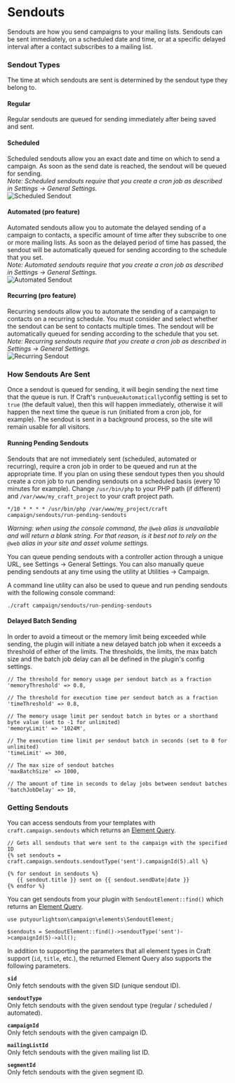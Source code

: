 # Sendouts

Sendouts are how you send campaigns to your mailing lists. Sendouts can be sent immediately, on a scheduled date and time, or at a specific delayed interval after a contact subscribes to a mailing list.

### Sendout Types

The time at which sendouts are sent is determined by the sendout type they belong to.

#### Regular
Regular sendouts are queued for sending immediately after being saved and sent.

#### Scheduled
Scheduled sendouts allow you an exact date and time on which to send a campaign. As soon as the send date is reached, the sendout will be queued for sending.  
*Note: Scheduled sendouts require that you create a cron job as described in Settings → General Settings.*  
![Scheduled Sendout](https://raw.githubusercontent.com/putyourlightson/craft-campaign/v1/docs/images/sendout-scheduled-1.2.0.png)

#### Automated (pro feature)
Automated sendouts allow you to automate the delayed sending of a campaign to contacts, a specific amount of time after they subscribe to one or more mailing lists. As soon as the delayed period of time has passed, the sendout will be automatically queued for sending according to the schedule that you set.  
*Note: Automated sendouts require that you create a cron job as described in Settings → General Settings.*  
![Automated Sendout](https://raw.githubusercontent.com/putyourlightson/craft-campaign/v1/docs/images/sendout-automated-1.2.0.png)

#### Recurring (pro feature)
Recurring sendouts allow you to automate the sending of a campaign to contacts on a recurring schedule. You must consider and select whether the sendout can be sent to contacts multiple times. The sendout will be automatically queued for sending according to the schedule that you set.  
*Note: Recurring sendouts require that you create a cron job as described in Settings → General Settings.*  
![Recurring Sendout](https://raw.githubusercontent.com/putyourlightson/craft-campaign/v1/docs/images/sendout-recurring-1.2.0.png)

### How Sendouts Are Sent
Once a sendout is queued for sending, it will begin sending the next time that the queue is run. If Craft's `runQueueAutomatically`config setting is set to `true` (the default value), then this will happen immediately, otherwise it will happen the next time the queue is run (initiated from a cron job, for example). The sendout is sent in a background process, so the site will remain usable for all visitors. 

#### Running Pending Sendouts
Sendouts that are not immediately sent (scheduled, automated or recurring), require a cron job in order to be queued and run at the appropriate time. If you plan on using these sendout types then you should create a cron job to run pending sendouts on a scheduled basis (every 10 minutes for example). Change `/usr/bin/php` to your PHP path (if different) and `/var/www/my_craft_project` to your craft project path.

    */10 * * * * /usr/bin/php /var/www/my_project/craft campaign/sendouts/run-pending-sendouts

*Warning: when using the console command, the `@web` alias is unavailable and will return a blank string. For that reason, is it best not to rely on the `@web` alias in your site and asset volume settings.*

You can queue pending sendouts with a controller action through a unique URL, see Settings → General Settings. You can also manually queue pending sendouts at any time using the utility at Utilities → Campaign.

A command line utility can also be used to queue and run pending sendouts with the following console command:

    ./craft campaign/sendouts/run-pending-sendouts

#### Delayed Batch Sending
In order to avoid a timeout or the memory limit being exceeded while sending, the plugin will initiate a new delayed batch job when it exceeds a threshold of either of the limits. The thresholds, the limits, the max batch size and the batch job delay can all be defined in the plugin's config settings.

    // The threshold for memory usage per sendout batch as a fraction
    'memoryThreshold' => 0.8,

    // The threshold for execution time per sendout batch as a fraction
    'timeThreshold' => 0.8,

    // The memory usage limit per sendout batch in bytes or a shorthand byte value (set to -1 for unlimited)
    'memoryLimit' => '1024M',

    // The execution time limit per sendout batch in seconds (set to 0 for unlimited)
    'timeLimit' => 300,

    // The max size of sendout batches
    'maxBatchSize' => 1000,

    // The amount of time in seconds to delay jobs between sendout batches
    'batchJobDelay' => 10,

### Getting Sendouts
You can access sendouts from your templates with `craft.campaign.sendouts` which returns an [Element Query](https://docs.craftcms.com/v3/element-queries.html).

    // Gets all sendouts that were sent to the campaign with the specified ID
    {% set sendouts = craft.campaign.sendouts.sendoutType('sent').campaignId(5).all %}
    
    {% for sendout in sendouts %}
       {{ sendout.title }} sent on {{ sendout.sendDate|date }}
    {% endfor %}  

You can get sendouts from your plugin with `SendoutElement::find()` which returns an [Element Query](https://docs.craftcms.com/v3/element-queries.html). 

    use putyourlightson\campaign\elements\SendoutElement;

    $sendouts = SendoutElement::find()->sendoutType('sent')->campaignId(5)->all();

In addition to supporting the parameters that all element types in Craft support (`id`, `title`, etc.), the returned Element Query also supports the following parameters.

**`sid`**  
Only fetch sendouts with the given SID (unique sendout ID).

**`sendoutType`**  
Only fetch sendouts with the given sendout type (regular / scheduled / automated).

**`campaignId`**  
Only fetch sendouts with the given campaign ID.

**`mailingListId`**  
Only fetch sendouts with the given mailing list ID.

**`segmentId`**  
Only fetch sendouts with the given segment ID.